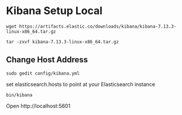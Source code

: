 # Kibana Setup Local

```
wget https://artifacts.elastic.co/downloads/kibana/kibana-7.13.3-linux-x86_64.tar.gz
```

```
tar -zxvf kibana-7.13.3-linux-x86_64.tar.gz
```

## Change Host Address

```
sudo gedit config/kibana.yml
```

set elasticsearch.hosts to point at your Elasticsearch instance

```
bin/kibana
```

Open  http://localhost:5601


